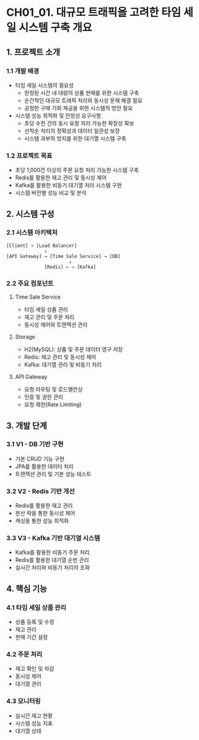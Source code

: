 # CH01_01. 대규모 트래픽을 고려한 타임 세일 시스템 구축 개요

## 1. 프로젝트 소개

### 1.1 개발 배경
- 타임 세일 시스템의 필요성
  - 한정된 시간 내 대량의 상품 판매를 위한 시스템 구축
  - 순간적인 대규모 트래픽 처리와 동시성 문제 해결 필요
  - 공정한 구매 기회 제공을 위한 시스템적 방안 필요
- 시스템 성능 최적화 및 안정성 요구사항
  - 초당 수천 건의 동시 요청 처리 가능한 확장성 확보
  - 선착순 처리의 정확성과 데이터 일관성 보장
  - 시스템 과부하 방지를 위한 대기열 시스템 구축

### 1.2 프로젝트 목표
- 초당 1,000건 이상의 주문 요청 처리 가능한 시스템 구축
- Redis를 활용한 재고 관리 및 동시성 제어
- Kafka를 활용한 비동기 대기열 처리 시스템 구현
- 시스템 버전별 성능 비교 및 분석

## 2. 시스템 구성

### 2.1 시스템 아키텍처
```
[Client] → [Load Balancer]
              ↓
[API Gateway] → [Time Sale Service] → [DB]
                       ↓
              [Redis] ← → [Kafka]
```

### 2.2 주요 컴포넌트
1. Time Sale Service
   - 타임 세일 상품 관리
   - 재고 관리 및 주문 처리
   - 동시성 제어와 트랜잭션 관리

2. Storage
   - H2(MySQL): 상품 및 주문 데이터 영구 저장
   - Redis: 재고 관리 및 동시성 제어
   - Kafka: 대기열 관리 및 비동기 처리

3. API Gateway
   - 요청 라우팅 및 로드밸런싱
   - 인증 및 권한 관리
   - 요청 제한(Rate Limiting)

## 3. 개발 단계

### 3.1 V1 - DB 기반 구현
- 기본 CRUD 기능 구현
- JPA를 활용한 데이터 처리
- 트랜잭션 관리 및 기본 성능 테스트

### 3.2 V2 - Redis 기반 개선
- Redis를 활용한 재고 관리
- 분산 락을 통한 동시성 제어
- 캐싱을 통한 성능 최적화

### 3.3 V3 - Kafka 기반 대기열 시스템
- Kafka를 활용한 비동기 주문 처리
- Redis를 활용한 대기열 순번 관리
- 실시간 처리와 비동기 처리의 조화

## 4. 핵심 기능

### 4.1 타임 세일 상품 관리
- 상품 등록 및 수정
- 재고 관리
- 판매 기간 설정

### 4.2 주문 처리
- 재고 확인 및 차감
- 동시성 제어
- 대기열 관리

### 4.3 모니터링
- 실시간 재고 현황
- 시스템 성능 지표
- 대기열 상태